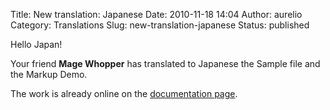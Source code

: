 Title: New translation: Japanese
Date: 2010-11-18 14:04
Author: aurelio
Category: Translations
Slug: new-translation-japanese
Status: published

Hello Japan!

Your friend **Mage Whopper** has translated to Japanese the Sample file
and the Markup Demo.

The work is already online on the [documentation
page](http://txt2tags.org/docs.html).
